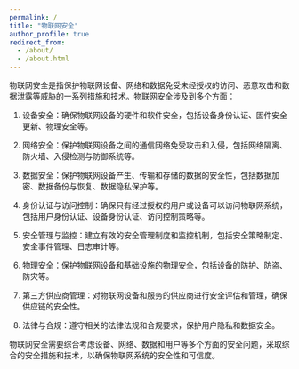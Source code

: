 ```yaml
---
permalink: /
title: "物联网安全"
author_profile: true
redirect_from: 
  - /about/
  - /about.html
---
```


物联网安全是指保护物联网设备、网络和数据免受未经授权的访问、恶意攻击和数据泄露等威胁的一系列措施和技术。物联网安全涉及到多个方面：
1.  设备安全：确保物联网设备的硬件和软件安全，包括设备身份认证、固件安全更新、物理安全等。

2.  网络安全：保护物联网设备之间的通信网络免受攻击和入侵，包括网络隔离、防火墙、入侵检测与防御系统等。

3.  数据安全：保护物联网设备产生、传输和存储的数据的安全性，包括数据加密、数据备份与恢复、数据隐私保护等。

4.  身份认证与访问控制：确保只有经过授权的用户或设备可以访问物联网系统，包括用户身份认证、设备身份认证、访问控制策略等。

5.  安全管理与监控：建立有效的安全管理制度和监控机制，包括安全策略制定、安全事件管理、日志审计等。

6.  物理安全：保护物联网设备和基础设施的物理安全，包括设备的防护、防盗、防灾等。

7.  第三方供应商管理：对物联网设备和服务的供应商进行安全评估和管理，确保供应链的安全性。

8.  法律与合规：遵守相关的法律法规和合规要求，保护用户隐私和数据安全。

物联网安全需要综合考虑设备、网络、数据和用户等多个方面的安全问题，采取综合的安全措施和技术，以确保物联网系统的安全性和可信度。
